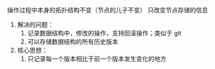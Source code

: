 操作过程中本身的拓扑结构不变（节点的儿子不变）
只改变节点存储的信息

1. 解决的问题：
	1. 记录数据结构中，修改的操作，支持回滚操作；类似于 git
	2. 可以存储数据结构的所有历史版本
2. 核心思想：
	1. 只记录每一个版本相比于前一个版本发生变化的地方